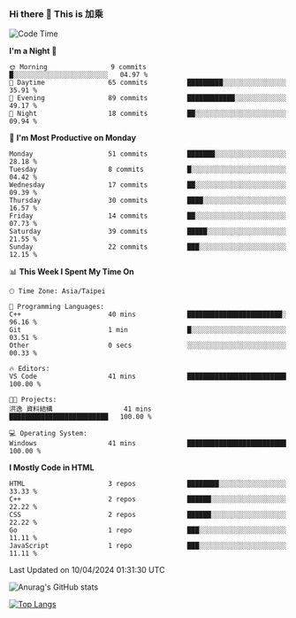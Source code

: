 ### Hi there 👋 This is 加乘



<!--START_SECTION:waka-->
![Code Time](http://img.shields.io/badge/Code%20Time-65%20hrs%202%20mins-blue)

**I'm a Night 🦉** 

```text
🌞 Morning                9 commits           █░░░░░░░░░░░░░░░░░░░░░░░░   04.97 % 
🌆 Daytime                65 commits          █████████░░░░░░░░░░░░░░░░   35.91 % 
🌃 Evening                89 commits          ████████████░░░░░░░░░░░░░   49.17 % 
🌙 Night                  18 commits          ██░░░░░░░░░░░░░░░░░░░░░░░   09.94 % 
```
📅 **I'm Most Productive on Monday** 

```text
Monday                   51 commits          ███████░░░░░░░░░░░░░░░░░░   28.18 % 
Tuesday                  8 commits           █░░░░░░░░░░░░░░░░░░░░░░░░   04.42 % 
Wednesday                17 commits          ██░░░░░░░░░░░░░░░░░░░░░░░   09.39 % 
Thursday                 30 commits          ████░░░░░░░░░░░░░░░░░░░░░   16.57 % 
Friday                   14 commits          ██░░░░░░░░░░░░░░░░░░░░░░░   07.73 % 
Saturday                 39 commits          █████░░░░░░░░░░░░░░░░░░░░   21.55 % 
Sunday                   22 commits          ███░░░░░░░░░░░░░░░░░░░░░░   12.15 % 
```


📊 **This Week I Spent My Time On** 

```text
🕑︎ Time Zone: Asia/Taipei

💬 Programming Languages: 
C++                      40 mins             ████████████████████████░   96.16 % 
Git                      1 min               █░░░░░░░░░░░░░░░░░░░░░░░░   03.51 % 
Other                    0 secs              ░░░░░░░░░░░░░░░░░░░░░░░░░   00.33 % 

🔥 Editors: 
VS Code                  41 mins             █████████████████████████   100.00 % 

🐱‍💻 Projects: 
洪逸 資料結構                  41 mins             █████████████████████████   100.00 % 

💻 Operating System: 
Windows                  41 mins             █████████████████████████   100.00 % 
```

**I Mostly Code in HTML** 

```text
HTML                     3 repos             ████████░░░░░░░░░░░░░░░░░   33.33 % 
C++                      2 repos             ██████░░░░░░░░░░░░░░░░░░░   22.22 % 
CSS                      2 repos             ██████░░░░░░░░░░░░░░░░░░░   22.22 % 
Go                       1 repo              ███░░░░░░░░░░░░░░░░░░░░░░   11.11 % 
JavaScript               1 repo              ███░░░░░░░░░░░░░░░░░░░░░░   11.11 % 
```




 Last Updated on 10/04/2024 01:31:30 UTC
<!--END_SECTION:waka-->


![Anurag's GitHub stats](https://github-readme-stats.vercel.app/api?username=40436michael&show_icons=true)

[![Top Langs](https://github-readme-stats.vercel.app/api/top-langs/?username=40436michael&layout=compact)](https://github.com/anuraghazra/github-readme-stats)



<!--
**40436michael/40436michael** is a ✨ _special_ ✨ repository because its `README.md` (this file) appears on your GitHub profile.

Here are some ideas to get you started:

- 🔭 I’m currently working on ...
- 🌱 I’m currently learning ...
- 👯 I’m looking to collaborate on ...
- 🤔 I’m looking for help with ...
- 💬 Ask me about ...
- 📫 How to reach me: ...
- 😄 Pronouns: ...
- ⚡ Fun fact: ...
-->
